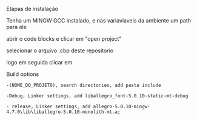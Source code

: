   Etapas de instalação

  Tenha um MINGW GCC instalado, e nas variaviaveis da ambiente um path para ele
  
  abrir o code blocks e clicar em "open project"
  
  
  selecionar o arquivo .cbp deste repositorio
  
  logo em seguida clicar em 
  
  Build options
  
	-(NOME_DO_PROJETO), search directories, add pasta include
  
	-Debug, Linker settings, add liballegro_font-5.0.10-static-mt-debug
  
	- release, Linker settings, add allegro-5.0.10-mingw-4.7.0\lib\liballegro-5.0.10-monolith-mt.a;
